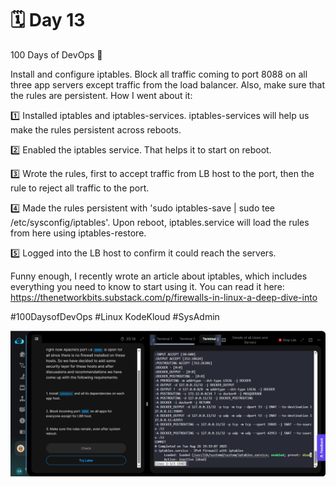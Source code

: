 # 🗓️ Day 13

100 Days of DevOps 🚀 

Install and configure iptables. Block all traffic coming to port 8088 on all three app servers except traffic from the load balancer. Also, make sure that the rules are persistent. How I went about it:

1️⃣ Installed iptables and iptables-services. iptables-services will help us make the rules persistent across reboots.

2️⃣ Enabled the iptables service. That helps it to start on reboot.

3️⃣ Wrote the rules, first to accept traffic from LB host to the port, then the rule to reject all traffic to the port.

4️⃣ Made the rules persistent with 'sudo iptables-save | sudo tee /etc/sysconfig/iptables'. Upon reboot, iptables.service will load the rules from here using iptables-restore.

5️⃣ Logged into the LB host to confirm it could reach the servers.

Funny enough, I recently wrote an article about iptables, which includes everything you need to know to start using it. You can read it here: https://thenetworkbits.substack.com/p/firewalls-in-linux-a-deep-dive-into

#100DaysofDevOps #Linux KodeKloud #SysAdmin 

![](<images/day-13 2025-08-26 201930.png>)
